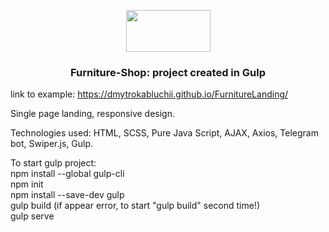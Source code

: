 <p align="center">
  <a href="https://dmytrokabluchii.github.io/FurnitureLanding/">
    <img height="67" width="135" 
    src="https://dmytrokabluchii.github.io/FurnitureLanding/assets/images/testing_git.jpg">
  </a>
  <h3 align="center">Furniture-Shop: project created in Gulp</h3>
</p>

link to example: https://dmytrokabluchii.github.io/FurnitureLanding/

Single page landing, responsive design.

Technologies used: HTML, SCSS, Pure Java Script, AJAX, Axios, Telegram bot, Swiper.js, Gulp.

To start gulp project:
<br>
npm install --global gulp-cli
<br>
npm init
<br>
npm install --save-dev gulp
<br>
gulp build (if appear error, to start "gulp build" second time!)
<br>
gulp serve
